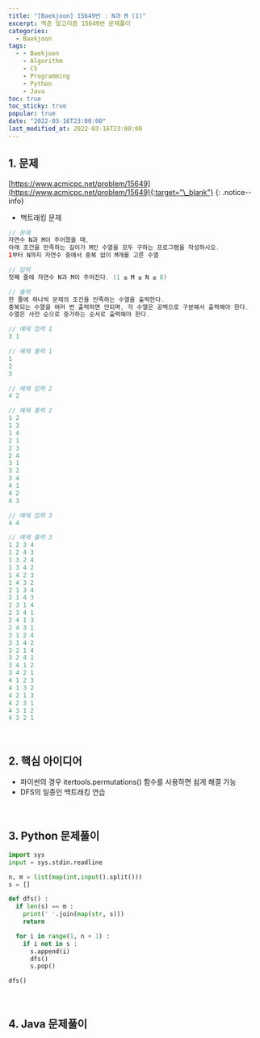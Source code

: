 ```yaml
---
title: "[Baekjoon] 15649번 : N과 M (1)"
excerpt: 백준 알고리즘 15649번 문제풀이
categories:
  - Baekjoon
tags:
  - - Baekjoon
    - Algorithm
    - CS
    - Programming
    - Python
    - Java
toc: true
toc_sticky: true
popular: true
date: "2022-03-16T23:00:00"
last_modified_at: 2022-03-16T23:00:00
---
```


## 1. 문제

[https://www.acmicpc.net/problem/15649](https://www.acmicpc.net/problem/15649){:target="\_blank"}
{: .notice--info}

- 백트래킹 문제

```java
// 문제
자연수 N과 M이 주어졌을 때,
아래 조건을 만족하는 길이가 M인 수열을 모두 구하는 프로그램을 작성하시오.
1부터 N까지 자연수 중에서 중복 없이 M개를 고른 수열

// 입력
첫째 줄에 자연수 N과 M이 주어진다. (1 ≤ M ≤ N ≤ 8)

// 출력
한 줄에 하나씩 문제의 조건을 만족하는 수열을 출력한다.
중복되는 수열을 여러 번 출력하면 안되며, 각 수열은 공백으로 구분해서 출력해야 한다.
수열은 사전 순으로 증가하는 순서로 출력해야 한다.

// 예제 입력 1
3 1

// 예제 출력 1
1
2
3

// 예제 입력 2
4 2

// 예제 출력 2
1 2
1 3
1 4
2 1
2 3
2 4
3 1
3 2
3 4
4 1
4 2
4 3

// 예제 입력 3
4 4

// 예제 출력 3
1 2 3 4
1 2 4 3
1 3 2 4
1 3 4 2
1 4 2 3
1 4 3 2
2 1 3 4
2 1 4 3
2 3 1 4
2 3 4 1
2 4 1 3
2 4 3 1
3 1 2 4
3 1 4 2
3 2 1 4
3 2 4 1
3 4 1 2
3 4 2 1
4 1 2 3
4 1 3 2
4 2 1 3
4 2 3 1
4 3 1 2
4 3 2 1
```

<br>

## 2. 핵심 아이디어

- 파이썬의 경우 itertools.permutations() 함수를 사용하면 쉽게 해결 가능
- DFS의 일종인 백트래킹 연습

<br>

## 3. Python 문제풀이

```python
import sys
input = sys.stdin.readline

n, m = list(map(int,input().split()))
s = []

def dfs() :
  if len(s) == m :
    print(' '.join(map(str, s)))
    return

  for i in range(1, n + 1) :
    if i not in s :
      s.append(i)
      dfs()
      s.pop()

dfs()
```

<br>

## 4. Java 문제풀이

```java

```
